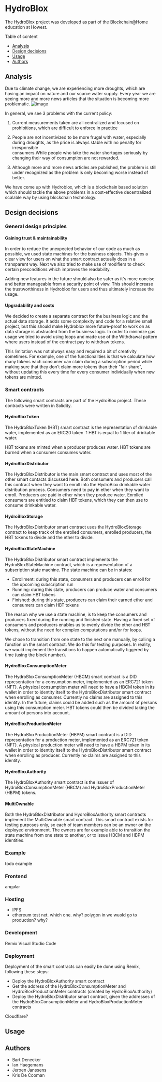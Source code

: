 # HydroBlox

The HydroBlox project was developed as part of the Blockchain@Home education at Howest.

Table of content
- [Analysis](?anchor=analysis)
- [Design decisions](?anchor=design-decisions)
- [Usage](?anchor=usage)
- [Authors](?anchor=authors)

## Analysis
Due to climate change, we are experiencing more droughts, which are having an impact on nature and our scarce water supply. Every year we are seeing more and more news articles that the situation is becoming more problematic.
![image](https://user-images.githubusercontent.com/25088136/169395654-f6d79a40-cb66-4c54-8b65-fc8c0228bd08.png)

In general, we see 3 problems with the current policy:

  1. Current measurements taken are all centralized and focused on prohibitions, which are difficult to enforce in practice

  2. People are not incentivized to be more frugal with water, especially during droughts, as the price is always stable with no penalty for irresponsible       
  consumers.While people who take the water shortages seriously by changing their way of consumption are not rewarded.
  
  3. Although more and more news articles are published, the problem is still under recognized as the problem is only becoming worse instead of better.

We have come up with Hydroblox, which is a blockchain based solution which should tackle the above problems in a cost-effective decentralized scalable way by using blockchain technology.

## Design decisions

### General design principles

#### Gaining trust & maintainability
In order to reduce the unexpected behavior of our code as much as possible, we used state machines for the business objects. This gives a clear view for users on what the smart contract actually does in a transparent way. Next we also tried to make use of modifiers to check certain preconditions which improves the readability.

Adding new features in the future should also be safer as it's more concise and better manageable from a security point of view. This should increase the trustworthiness in Hydroblox for users and thus ultimately increase the usage.

#### Upgradability and costs
We decided to create a separate contract for the business logic and the actual data storage. It adds some complexity and code for a relative small project, but this should make Hydroblox more future-proof to work on as data storage is abstracted from the business logic. In order to minimize gas usage we tried to avoid using loops and made use of the Withdrawal pattern where users instead of the contract pay to withdraw tokens.

This limitation was not always easy and required a bit of creativity sometimes. For example, one of the functionalities is that we calculate how many tokens each consumer can claim during a subscription period while making sure that they don't claim more tokens than their "fair share", without updating this every time for every consumer individually when new tokens are minted.


### Smart contracts

The following smart contracts are part of the HydroBlox project. These contracts were written in Solidity.

#### HydroBloxToken

The HydroBloxToken (HBT) smart contract is the representation of drinkable water, implemented as an ERC20 token. 1 HBT is equal to 1 liter of drinkable water.

HBT tokens are minted when a producer produces water. HBT tokens are burned when a consumer consumes water.

#### HydroBloxDistributor

The HydroBloxDistributor is the main smart contract and uses most of the other smart contacts discussed here.
Both consumers and producers call this contract when they want to enroll into the HydroBlox drinkable water distribution process.
Consumers need to pay in ether when they want to enroll. Producers are paid in ether when they produce water.
Enrolled consumers are entitled to claim HBT tokens, which they can then use to consume drinkable water.

#### HydroBloxStorage

The HydroBloxDistributor smart contract uses the HydroBloxStorage contract to keep track of the enrolled consumers, enrolled producers, the HBT tokens to divide and the ether to divide.

#### HydroBloxStateMachine

The HydroBloxDistributor smart contract implements the HydroBloxStateMachine contract, which is a representation of a subscription state machine.
The state machine can be in states:
- Enrollment: during this state, consumers and producers can enroll for the upcoming subscription run
- Running: during this state, producers can produce water and consumers can claim HBT tokens
- Finished: during this state, producers can claim their earned ether and consumers can claim HBT tokens

The reason why we use a state machine, is to keep the consumers and producers fixed during the running and finished state.
Having a fixed set of consumers and producers enables us to evenly divide the ether and HBT tokens, without the need for complex computations and/or for loops.

We chose to transition from one state to the next one manually, by calling a function on the smart contract.
We do this for testing purposes. In reality, we would implement the transitions to happen automatically tiggered by time (using the block number).

#### HydroBloxConsumptionMeter

The HydroBloxConsumptionMeter (HBCM) smart contract is a DID representation for a consumption meter, implemented as an ERC721 token (NFT).
A physical consumption meter will need to have a HBCM token in its wallet in order to identity itself to the HydroBloxDistributor smart contract when enrolling as consumer.
Currently no claims are assigned to this identity.
In the future, claims could be added such as the amount of persons using this consumption meter.
HBT tokens could then be divided taking the amount of persons into account.

#### HydroBloxProductionMeter

The HydroBloxProductionMeter (HBPM) smart contract is a DID representation for a production meter, implemented as an ERC721 token (NFT).
A physical production meter will need to have a HBPM token in its wallet in order to identity itself to the HydroBloxDistributor smart contract when enrolling as producer.
Currently no claims are assigned to this identity.

#### HydroBloxAuthority

The HydroBloxAuthority smart contract is the issuer of HydroBloxConsumptionMeter (HBCM) and HydroBloxProductionMeter (HBPM) tokens.

#### MultiOwnable

Both the HydroBloxDistributor and HydroBloxAuthority smart contracts implement the MultiOwnable smart contract.
This smart contract exists for testing purposes only, so each of team members can be an owner on the deployed environment.
The owners are for example able to transition the state machine from one state to another, or to issue HBCM and HBPM identities.

### Example

todo example

### Frontend

angular

### Hosting

- IPFS
- ethereum test net. which one. why? polygon in we wuold go to production? why?

### Development

Remix
Visual Studio Code

### Deployment

Deployment of the smart contracts can easily be done using Remix, following these steps:
- Deploy the HydroBloxAuthority smart contract
- Get the address of the HydroBloxConsumptionMeter and HydroBloxProductionMeter contracts (created by HydroBloxAuthority)
- Deploy the HydroBloxDistributor smart contract, given the addresses of the HydroBloxConsumptionMeter and HydroBloxProductionMeter contracts

Cloudflare?

## Usage

## Authors

- Bart Denecker
- Ian Haegemans
- Jeroen Janssens
- Kris De Cooman
